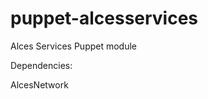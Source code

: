 puppet-alcesservices
====================

Alces Services Puppet module

Dependencies:

AlcesNetwork
